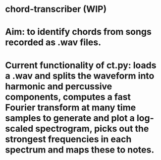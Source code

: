 # chord-transcriber (WIP)

# Aim: to identify chords from songs recorded as .wav files.

# Current functionality of __ct.py__: loads a .wav and splits the waveform into harmonic and percussive components, computes a fast Fourier transform at many time samples to generate and plot a log-scaled spectrogram, picks out the strongest frequencies in each spectrum and maps these to notes.
